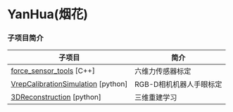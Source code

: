 # YanHua(烟花)
### 子项目简介
|  子项目   | 简介  |
|  ----  | ----  |
| [force_sensor_tools](./force_sensor_tools) [C++] | 六维力传感器标定 |
| [VrepCalibrationSimulation](./VrepCalibrationSimulation) [python] | RGB-D相机机器人手眼标定 |
| [3DReconstruction](./3DReconstruction) [python] | 三维重建学习 |